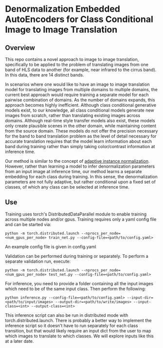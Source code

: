 # Denormalization Embedded AutoEncoders for Class Conditional Image to Image Translation

## Overview
This repo contains a novel approach to image to image translation, specifically to be applied to the problem of translating images from one band of HLS data to another (for example, near infrared to the cirrus band). In this data, there are 14 distinct bands.

In scenarios where one would like to have an image to image translation model for translating images from multiple domains to multiple domains, the current best approach would require training a separate model for each pairwise combination of domains. As the number of domains expands, this approach becomes highly inefficient. Although class conditional generative models exist, to our knowledge, all class conditional models generate new images from scratch, rather than translating existing images across domains. Although real-time style transfer models also exist, these models only create plausible scenes in the other domain, while maintaining content from the source domain. These models do not offer the precision necessary for the band to band translation problem as the level of detail necessary for accurate translation requires that the model learn information about each band during training rather than simply taking color/contrast information at inference time.

Our method is similar to the concept of [adaptive instance normalization](https://vision.cornell.edu/se3/wp-content/uploads/2017/08/adain.pdf). However, rather than learning a model to infer denormalization parameters from an input image at inference time, our method learns a separate embedding for each class during training. In this sense, the denormalization parameters are not fully adaptive, but rather conditional upon a fixed set of classes, of which any class can be selected at inference time.

## Use
Training uses torch's DistributedDataParallel module to enable training across multiple nodes and/or gpus. Training requires only a yaml config file and can be started via:
```
python -m torch.distributed.launch --nprocs_per_node=<num_gpus_per_node> train_net.py --config-file=<path/to/config.yaml>
```
An example config file is given in config.yaml

Validation can be performed during training or separately. To perform a separate validation run, execute:
```
python -m torch.distributed.launch --nprocs_per_node=<num_gpus_per_node> test_net.py --config-file=<path/to/config.yaml>
```
For inference, you need to provide a folder containing all the input images which need to be of the same input class. Then perform the following:
```
python inference.py --config-file=<path/to/config.yaml> --input-dir=<path/to/input/images> --output-dir=<path/to/write/images> --input-class=<int> --output-class=<int>
```
This inference script can also be run in distributed mode with torch.distributed.launch. There is probably a better way to implement the inference script so it doesn't have to run separately for each class transition, but that would likely require an input dict from the user to map which images to translate to which classes. We will explore inputs like this at a later date.
